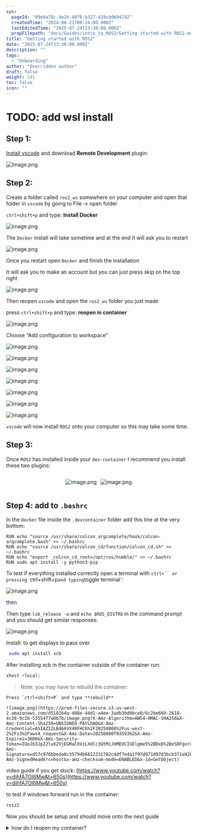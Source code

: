 ```yaml
---
sys:
  pageId: "89e0a78c-4e2b-4070-b327-d28cb0694742"
  createdTime: "2024-08-21T00:24:00.000Z"
  lastEditedTime: "2025-07-24T23:30:00.000Z"
  propFilepath: "docs/Guides/intro_to_ROS2/Getting started with ROS2.md"
title: "Getting started with ROS2"
date: "2025-07-24T23:30:00.000Z"
description: ""
tags:
  - "Onboarding"
author: "Overridden author"
draft: false
weight: 141
toc: false
icon: ""
---
```


# TODO: add wsl install

## Step 1:

[Install vscode](https://code.visualstudio.com/download) and download **Remote Development** plugin:

![image.png](https://prod-files-secure.s3.us-west-2.amazonaws.com/d518164a-d88e-44d1-a4ee-3adb3bd8bce0/efb52993-1881-4a40-b95e-6f020334f022/image.png?X-Amz-Algorithm=AWS4-HMAC-SHA256&X-Amz-Content-Sha256=UNSIGNED-PAYLOAD&X-Amz-Credential=ASIAZI2LB466SHUKXIA3%2F20250808%2Fus-west-2%2Fs3%2Faws4_request&X-Amz-Date=20250808T035929Z&X-Amz-Expires=3600&X-Amz-Security-Token=IQoJb3JpZ2luX2VjEGMaCXVzLXdlc3QtMiJHMEUCIQD8i5BO11%2BoWj8oCKe8RLb7hK8EwHuEO4mAvQshKasoTQIgQcB9S3czURLTiVXBlCt%2Be0FVhIJTvkfi%2FJlNgNa%2BT5AqiAQInP%2F%2F%2F%2F%2F%2F%2F%2F%2F%2FARAAGgw2Mzc0MjMxODM4MDUiDBzCBFFG351V2CmVzSrcAytTCJBL0A2rTWJZ1gMIfzkl5x8L3pBfa9RzUYGpgpHBUtUL4oMN7fH6sYr6sYAi9hhJ2aBpecizzeIsfmdhrGawDFEX%2BiCC6nxbnUfgNjAcF7MG%2BAHprQUAqxPRZeD0roIvvB7vtSyCDTG7wUIztGZPAJNtnn9hPYg13Kpd9PRVPViIUWHTeyp6YOCuDCcP2cppK6VU15DWmysspd75zy7sQXKyp8LU3NmYfS8GmNfcVdsIMypHpAYXcgNOeo0pw6Piw192mzr9GbVwVxY9lwrFzR8P0UQPEkRi9QUhcLwJ5wO3Fc3yVY3EgXoUVJswKhW%2FRUt6CShmW8xmwdGkyazpjeeH8%2BB3CZB0j1tHF8Y4gdNkAIqyf%2F2WYKb4sUzik7NMD75%2FxjYf6yze5oCNbieE%2B1hDIb9apjZG3JyZR%2BFqZNYqjPQS077%2FhgPB7Y5qPrhEEydQ%2BH3cwjH29VNYSX%2FJ8eC%2BdGGuI%2BVILCS4NO6MiEmOU7HK3uBJK%2BxiXhgu%2BtBU1WnlXl7zWvn3%2FjTVOLl9VUWBlR8I6Hho%2FZMtfTeBq3ygFbdCo7mz0%2BkJVy6oOS%2FN3EH3XwwDv76GuqumI7SMWt%2BCygXGrx8oRUySntzRXPwnXtnu9m8z9he0MPXS1cQGOqUBoqjprepmxFeqnkEBNAlvVpWSwJdcd73rMGdBziGBgyP%2FYnAEb3BUG%2BSSMW9KpVxdaek%2FJ9LaNffBiUazAa%2BtxwwiQ98GmGI6o6djhBm4Yb7Q7u0sYwS%2B1wIOlukpKdRUNdTNoqq%2BtBuKKclbj3T2DM3PYOtwQi4bVMc%2BwRdoqEZtQI9RxRFcb6%2F3%2BJlS9iU6JOpG6V7djxC8G%2FhPdb4YkN%2Bnr2vI&X-Amz-Signature=55f00d1bc03963d7cd68364c46578a430e68d0bf8c9922c8c82a40b960080ad2&X-Amz-SignedHeaders=host&x-amz-checksum-mode=ENABLED&x-id=GetObject)

## Step 2:

Create a folder called `ros2_ws` somewhere on your computer and open that folder in `vscode` by going to File → open folder 

`ctrl+shift+p` and type: **Install Docker**

![image.png](https://prod-files-secure.s3.us-west-2.amazonaws.com/d518164a-d88e-44d1-a4ee-3adb3bd8bce0/2269dc0e-1cd5-47ff-bceb-c04ad9b2eab0/image.png?X-Amz-Algorithm=AWS4-HMAC-SHA256&X-Amz-Content-Sha256=UNSIGNED-PAYLOAD&X-Amz-Credential=ASIAZI2LB466SHUKXIA3%2F20250808%2Fus-west-2%2Fs3%2Faws4_request&X-Amz-Date=20250808T035929Z&X-Amz-Expires=3600&X-Amz-Security-Token=IQoJb3JpZ2luX2VjEGMaCXVzLXdlc3QtMiJHMEUCIQD8i5BO11%2BoWj8oCKe8RLb7hK8EwHuEO4mAvQshKasoTQIgQcB9S3czURLTiVXBlCt%2Be0FVhIJTvkfi%2FJlNgNa%2BT5AqiAQInP%2F%2F%2F%2F%2F%2F%2F%2F%2F%2FARAAGgw2Mzc0MjMxODM4MDUiDBzCBFFG351V2CmVzSrcAytTCJBL0A2rTWJZ1gMIfzkl5x8L3pBfa9RzUYGpgpHBUtUL4oMN7fH6sYr6sYAi9hhJ2aBpecizzeIsfmdhrGawDFEX%2BiCC6nxbnUfgNjAcF7MG%2BAHprQUAqxPRZeD0roIvvB7vtSyCDTG7wUIztGZPAJNtnn9hPYg13Kpd9PRVPViIUWHTeyp6YOCuDCcP2cppK6VU15DWmysspd75zy7sQXKyp8LU3NmYfS8GmNfcVdsIMypHpAYXcgNOeo0pw6Piw192mzr9GbVwVxY9lwrFzR8P0UQPEkRi9QUhcLwJ5wO3Fc3yVY3EgXoUVJswKhW%2FRUt6CShmW8xmwdGkyazpjeeH8%2BB3CZB0j1tHF8Y4gdNkAIqyf%2F2WYKb4sUzik7NMD75%2FxjYf6yze5oCNbieE%2B1hDIb9apjZG3JyZR%2BFqZNYqjPQS077%2FhgPB7Y5qPrhEEydQ%2BH3cwjH29VNYSX%2FJ8eC%2BdGGuI%2BVILCS4NO6MiEmOU7HK3uBJK%2BxiXhgu%2BtBU1WnlXl7zWvn3%2FjTVOLl9VUWBlR8I6Hho%2FZMtfTeBq3ygFbdCo7mz0%2BkJVy6oOS%2FN3EH3XwwDv76GuqumI7SMWt%2BCygXGrx8oRUySntzRXPwnXtnu9m8z9he0MPXS1cQGOqUBoqjprepmxFeqnkEBNAlvVpWSwJdcd73rMGdBziGBgyP%2FYnAEb3BUG%2BSSMW9KpVxdaek%2FJ9LaNffBiUazAa%2BtxwwiQ98GmGI6o6djhBm4Yb7Q7u0sYwS%2B1wIOlukpKdRUNdTNoqq%2BtBuKKclbj3T2DM3PYOtwQi4bVMc%2BwRdoqEZtQI9RxRFcb6%2F3%2BJlS9iU6JOpG6V7djxC8G%2FhPdb4YkN%2Bnr2vI&X-Amz-Signature=b7aebf2db978b1492c4175b5f1f2be65e788c130310f6cc18a11c5fd0144b09d&X-Amz-SignedHeaders=host&x-amz-checksum-mode=ENABLED&x-id=GetObject)

The `Docker` install will take sometime and at the end it will ask you to restart

![image.png](https://prod-files-secure.s3.us-west-2.amazonaws.com/d518164a-d88e-44d1-a4ee-3adb3bd8bce0/ed233f78-be33-4b1f-b89c-9c346c0e961e/image.png?X-Amz-Algorithm=AWS4-HMAC-SHA256&X-Amz-Content-Sha256=UNSIGNED-PAYLOAD&X-Amz-Credential=ASIAZI2LB466SHUKXIA3%2F20250808%2Fus-west-2%2Fs3%2Faws4_request&X-Amz-Date=20250808T035929Z&X-Amz-Expires=3600&X-Amz-Security-Token=IQoJb3JpZ2luX2VjEGMaCXVzLXdlc3QtMiJHMEUCIQD8i5BO11%2BoWj8oCKe8RLb7hK8EwHuEO4mAvQshKasoTQIgQcB9S3czURLTiVXBlCt%2Be0FVhIJTvkfi%2FJlNgNa%2BT5AqiAQInP%2F%2F%2F%2F%2F%2F%2F%2F%2F%2FARAAGgw2Mzc0MjMxODM4MDUiDBzCBFFG351V2CmVzSrcAytTCJBL0A2rTWJZ1gMIfzkl5x8L3pBfa9RzUYGpgpHBUtUL4oMN7fH6sYr6sYAi9hhJ2aBpecizzeIsfmdhrGawDFEX%2BiCC6nxbnUfgNjAcF7MG%2BAHprQUAqxPRZeD0roIvvB7vtSyCDTG7wUIztGZPAJNtnn9hPYg13Kpd9PRVPViIUWHTeyp6YOCuDCcP2cppK6VU15DWmysspd75zy7sQXKyp8LU3NmYfS8GmNfcVdsIMypHpAYXcgNOeo0pw6Piw192mzr9GbVwVxY9lwrFzR8P0UQPEkRi9QUhcLwJ5wO3Fc3yVY3EgXoUVJswKhW%2FRUt6CShmW8xmwdGkyazpjeeH8%2BB3CZB0j1tHF8Y4gdNkAIqyf%2F2WYKb4sUzik7NMD75%2FxjYf6yze5oCNbieE%2B1hDIb9apjZG3JyZR%2BFqZNYqjPQS077%2FhgPB7Y5qPrhEEydQ%2BH3cwjH29VNYSX%2FJ8eC%2BdGGuI%2BVILCS4NO6MiEmOU7HK3uBJK%2BxiXhgu%2BtBU1WnlXl7zWvn3%2FjTVOLl9VUWBlR8I6Hho%2FZMtfTeBq3ygFbdCo7mz0%2BkJVy6oOS%2FN3EH3XwwDv76GuqumI7SMWt%2BCygXGrx8oRUySntzRXPwnXtnu9m8z9he0MPXS1cQGOqUBoqjprepmxFeqnkEBNAlvVpWSwJdcd73rMGdBziGBgyP%2FYnAEb3BUG%2BSSMW9KpVxdaek%2FJ9LaNffBiUazAa%2BtxwwiQ98GmGI6o6djhBm4Yb7Q7u0sYwS%2B1wIOlukpKdRUNdTNoqq%2BtBuKKclbj3T2DM3PYOtwQi4bVMc%2BwRdoqEZtQI9RxRFcb6%2F3%2BJlS9iU6JOpG6V7djxC8G%2FhPdb4YkN%2Bnr2vI&X-Amz-Signature=16869ef2844e092156d7aae13bd3104d32f13c6fd47baf4d3efe945872158d42&X-Amz-SignedHeaders=host&x-amz-checksum-mode=ENABLED&x-id=GetObject)

Once you restart open `Docker` and finish the installation

It will ask you to make an account but you can just press skip on the top right

![image.png](https://prod-files-secure.s3.us-west-2.amazonaws.com/d518164a-d88e-44d1-a4ee-3adb3bd8bce0/21010ad9-1659-4fd9-9f59-9932a09b2a3d/image.png?X-Amz-Algorithm=AWS4-HMAC-SHA256&X-Amz-Content-Sha256=UNSIGNED-PAYLOAD&X-Amz-Credential=ASIAZI2LB466SHUKXIA3%2F20250808%2Fus-west-2%2Fs3%2Faws4_request&X-Amz-Date=20250808T035929Z&X-Amz-Expires=3600&X-Amz-Security-Token=IQoJb3JpZ2luX2VjEGMaCXVzLXdlc3QtMiJHMEUCIQD8i5BO11%2BoWj8oCKe8RLb7hK8EwHuEO4mAvQshKasoTQIgQcB9S3czURLTiVXBlCt%2Be0FVhIJTvkfi%2FJlNgNa%2BT5AqiAQInP%2F%2F%2F%2F%2F%2F%2F%2F%2F%2FARAAGgw2Mzc0MjMxODM4MDUiDBzCBFFG351V2CmVzSrcAytTCJBL0A2rTWJZ1gMIfzkl5x8L3pBfa9RzUYGpgpHBUtUL4oMN7fH6sYr6sYAi9hhJ2aBpecizzeIsfmdhrGawDFEX%2BiCC6nxbnUfgNjAcF7MG%2BAHprQUAqxPRZeD0roIvvB7vtSyCDTG7wUIztGZPAJNtnn9hPYg13Kpd9PRVPViIUWHTeyp6YOCuDCcP2cppK6VU15DWmysspd75zy7sQXKyp8LU3NmYfS8GmNfcVdsIMypHpAYXcgNOeo0pw6Piw192mzr9GbVwVxY9lwrFzR8P0UQPEkRi9QUhcLwJ5wO3Fc3yVY3EgXoUVJswKhW%2FRUt6CShmW8xmwdGkyazpjeeH8%2BB3CZB0j1tHF8Y4gdNkAIqyf%2F2WYKb4sUzik7NMD75%2FxjYf6yze5oCNbieE%2B1hDIb9apjZG3JyZR%2BFqZNYqjPQS077%2FhgPB7Y5qPrhEEydQ%2BH3cwjH29VNYSX%2FJ8eC%2BdGGuI%2BVILCS4NO6MiEmOU7HK3uBJK%2BxiXhgu%2BtBU1WnlXl7zWvn3%2FjTVOLl9VUWBlR8I6Hho%2FZMtfTeBq3ygFbdCo7mz0%2BkJVy6oOS%2FN3EH3XwwDv76GuqumI7SMWt%2BCygXGrx8oRUySntzRXPwnXtnu9m8z9he0MPXS1cQGOqUBoqjprepmxFeqnkEBNAlvVpWSwJdcd73rMGdBziGBgyP%2FYnAEb3BUG%2BSSMW9KpVxdaek%2FJ9LaNffBiUazAa%2BtxwwiQ98GmGI6o6djhBm4Yb7Q7u0sYwS%2B1wIOlukpKdRUNdTNoqq%2BtBuKKclbj3T2DM3PYOtwQi4bVMc%2BwRdoqEZtQI9RxRFcb6%2F3%2BJlS9iU6JOpG6V7djxC8G%2FhPdb4YkN%2Bnr2vI&X-Amz-Signature=4ae01d11d5d6006975ffa879e68cc99e29ab045e0b86562c2ca6ebdbf7e6fba4&X-Amz-SignedHeaders=host&x-amz-checksum-mode=ENABLED&x-id=GetObject)

Then reopen `vscode` and open the `ros2_ws` folder you just made

press `ctrl+shift+p` and type: **reopen in container**

![image.png](https://prod-files-secure.s3.us-west-2.amazonaws.com/d518164a-d88e-44d1-a4ee-3adb3bd8bce0/4e93b8c2-41ad-488c-8095-c74205196118/image.png?X-Amz-Algorithm=AWS4-HMAC-SHA256&X-Amz-Content-Sha256=UNSIGNED-PAYLOAD&X-Amz-Credential=ASIAZI2LB466SHUKXIA3%2F20250808%2Fus-west-2%2Fs3%2Faws4_request&X-Amz-Date=20250808T035929Z&X-Amz-Expires=3600&X-Amz-Security-Token=IQoJb3JpZ2luX2VjEGMaCXVzLXdlc3QtMiJHMEUCIQD8i5BO11%2BoWj8oCKe8RLb7hK8EwHuEO4mAvQshKasoTQIgQcB9S3czURLTiVXBlCt%2Be0FVhIJTvkfi%2FJlNgNa%2BT5AqiAQInP%2F%2F%2F%2F%2F%2F%2F%2F%2F%2FARAAGgw2Mzc0MjMxODM4MDUiDBzCBFFG351V2CmVzSrcAytTCJBL0A2rTWJZ1gMIfzkl5x8L3pBfa9RzUYGpgpHBUtUL4oMN7fH6sYr6sYAi9hhJ2aBpecizzeIsfmdhrGawDFEX%2BiCC6nxbnUfgNjAcF7MG%2BAHprQUAqxPRZeD0roIvvB7vtSyCDTG7wUIztGZPAJNtnn9hPYg13Kpd9PRVPViIUWHTeyp6YOCuDCcP2cppK6VU15DWmysspd75zy7sQXKyp8LU3NmYfS8GmNfcVdsIMypHpAYXcgNOeo0pw6Piw192mzr9GbVwVxY9lwrFzR8P0UQPEkRi9QUhcLwJ5wO3Fc3yVY3EgXoUVJswKhW%2FRUt6CShmW8xmwdGkyazpjeeH8%2BB3CZB0j1tHF8Y4gdNkAIqyf%2F2WYKb4sUzik7NMD75%2FxjYf6yze5oCNbieE%2B1hDIb9apjZG3JyZR%2BFqZNYqjPQS077%2FhgPB7Y5qPrhEEydQ%2BH3cwjH29VNYSX%2FJ8eC%2BdGGuI%2BVILCS4NO6MiEmOU7HK3uBJK%2BxiXhgu%2BtBU1WnlXl7zWvn3%2FjTVOLl9VUWBlR8I6Hho%2FZMtfTeBq3ygFbdCo7mz0%2BkJVy6oOS%2FN3EH3XwwDv76GuqumI7SMWt%2BCygXGrx8oRUySntzRXPwnXtnu9m8z9he0MPXS1cQGOqUBoqjprepmxFeqnkEBNAlvVpWSwJdcd73rMGdBziGBgyP%2FYnAEb3BUG%2BSSMW9KpVxdaek%2FJ9LaNffBiUazAa%2BtxwwiQ98GmGI6o6djhBm4Yb7Q7u0sYwS%2B1wIOlukpKdRUNdTNoqq%2BtBuKKclbj3T2DM3PYOtwQi4bVMc%2BwRdoqEZtQI9RxRFcb6%2F3%2BJlS9iU6JOpG6V7djxC8G%2FhPdb4YkN%2Bnr2vI&X-Amz-Signature=f148d705566a4221855556245e4c603b4691509fa4f112d3ad802f757f168cda&X-Amz-SignedHeaders=host&x-amz-checksum-mode=ENABLED&x-id=GetObject)

Choose “Add configuration to workspace”

![image.png](https://prod-files-secure.s3.us-west-2.amazonaws.com/d518164a-d88e-44d1-a4ee-3adb3bd8bce0/9560b282-5060-4989-ba37-97e7b2c22476/image.png?X-Amz-Algorithm=AWS4-HMAC-SHA256&X-Amz-Content-Sha256=UNSIGNED-PAYLOAD&X-Amz-Credential=ASIAZI2LB466SHUKXIA3%2F20250808%2Fus-west-2%2Fs3%2Faws4_request&X-Amz-Date=20250808T035929Z&X-Amz-Expires=3600&X-Amz-Security-Token=IQoJb3JpZ2luX2VjEGMaCXVzLXdlc3QtMiJHMEUCIQD8i5BO11%2BoWj8oCKe8RLb7hK8EwHuEO4mAvQshKasoTQIgQcB9S3czURLTiVXBlCt%2Be0FVhIJTvkfi%2FJlNgNa%2BT5AqiAQInP%2F%2F%2F%2F%2F%2F%2F%2F%2F%2FARAAGgw2Mzc0MjMxODM4MDUiDBzCBFFG351V2CmVzSrcAytTCJBL0A2rTWJZ1gMIfzkl5x8L3pBfa9RzUYGpgpHBUtUL4oMN7fH6sYr6sYAi9hhJ2aBpecizzeIsfmdhrGawDFEX%2BiCC6nxbnUfgNjAcF7MG%2BAHprQUAqxPRZeD0roIvvB7vtSyCDTG7wUIztGZPAJNtnn9hPYg13Kpd9PRVPViIUWHTeyp6YOCuDCcP2cppK6VU15DWmysspd75zy7sQXKyp8LU3NmYfS8GmNfcVdsIMypHpAYXcgNOeo0pw6Piw192mzr9GbVwVxY9lwrFzR8P0UQPEkRi9QUhcLwJ5wO3Fc3yVY3EgXoUVJswKhW%2FRUt6CShmW8xmwdGkyazpjeeH8%2BB3CZB0j1tHF8Y4gdNkAIqyf%2F2WYKb4sUzik7NMD75%2FxjYf6yze5oCNbieE%2B1hDIb9apjZG3JyZR%2BFqZNYqjPQS077%2FhgPB7Y5qPrhEEydQ%2BH3cwjH29VNYSX%2FJ8eC%2BdGGuI%2BVILCS4NO6MiEmOU7HK3uBJK%2BxiXhgu%2BtBU1WnlXl7zWvn3%2FjTVOLl9VUWBlR8I6Hho%2FZMtfTeBq3ygFbdCo7mz0%2BkJVy6oOS%2FN3EH3XwwDv76GuqumI7SMWt%2BCygXGrx8oRUySntzRXPwnXtnu9m8z9he0MPXS1cQGOqUBoqjprepmxFeqnkEBNAlvVpWSwJdcd73rMGdBziGBgyP%2FYnAEb3BUG%2BSSMW9KpVxdaek%2FJ9LaNffBiUazAa%2BtxwwiQ98GmGI6o6djhBm4Yb7Q7u0sYwS%2B1wIOlukpKdRUNdTNoqq%2BtBuKKclbj3T2DM3PYOtwQi4bVMc%2BwRdoqEZtQI9RxRFcb6%2F3%2BJlS9iU6JOpG6V7djxC8G%2FhPdb4YkN%2Bnr2vI&X-Amz-Signature=ce075299337aeda9589e9b408cfba8b42a22d9295bf9fed3a287cb9867f37d90&X-Amz-SignedHeaders=host&x-amz-checksum-mode=ENABLED&x-id=GetObject)

![image.png](https://prod-files-secure.s3.us-west-2.amazonaws.com/d518164a-d88e-44d1-a4ee-3adb3bd8bce0/2ee63f81-886b-48e8-a553-dc6e5eac99e4/image.png?X-Amz-Algorithm=AWS4-HMAC-SHA256&X-Amz-Content-Sha256=UNSIGNED-PAYLOAD&X-Amz-Credential=ASIAZI2LB466SHUKXIA3%2F20250808%2Fus-west-2%2Fs3%2Faws4_request&X-Amz-Date=20250808T035929Z&X-Amz-Expires=3600&X-Amz-Security-Token=IQoJb3JpZ2luX2VjEGMaCXVzLXdlc3QtMiJHMEUCIQD8i5BO11%2BoWj8oCKe8RLb7hK8EwHuEO4mAvQshKasoTQIgQcB9S3czURLTiVXBlCt%2Be0FVhIJTvkfi%2FJlNgNa%2BT5AqiAQInP%2F%2F%2F%2F%2F%2F%2F%2F%2F%2FARAAGgw2Mzc0MjMxODM4MDUiDBzCBFFG351V2CmVzSrcAytTCJBL0A2rTWJZ1gMIfzkl5x8L3pBfa9RzUYGpgpHBUtUL4oMN7fH6sYr6sYAi9hhJ2aBpecizzeIsfmdhrGawDFEX%2BiCC6nxbnUfgNjAcF7MG%2BAHprQUAqxPRZeD0roIvvB7vtSyCDTG7wUIztGZPAJNtnn9hPYg13Kpd9PRVPViIUWHTeyp6YOCuDCcP2cppK6VU15DWmysspd75zy7sQXKyp8LU3NmYfS8GmNfcVdsIMypHpAYXcgNOeo0pw6Piw192mzr9GbVwVxY9lwrFzR8P0UQPEkRi9QUhcLwJ5wO3Fc3yVY3EgXoUVJswKhW%2FRUt6CShmW8xmwdGkyazpjeeH8%2BB3CZB0j1tHF8Y4gdNkAIqyf%2F2WYKb4sUzik7NMD75%2FxjYf6yze5oCNbieE%2B1hDIb9apjZG3JyZR%2BFqZNYqjPQS077%2FhgPB7Y5qPrhEEydQ%2BH3cwjH29VNYSX%2FJ8eC%2BdGGuI%2BVILCS4NO6MiEmOU7HK3uBJK%2BxiXhgu%2BtBU1WnlXl7zWvn3%2FjTVOLl9VUWBlR8I6Hho%2FZMtfTeBq3ygFbdCo7mz0%2BkJVy6oOS%2FN3EH3XwwDv76GuqumI7SMWt%2BCygXGrx8oRUySntzRXPwnXtnu9m8z9he0MPXS1cQGOqUBoqjprepmxFeqnkEBNAlvVpWSwJdcd73rMGdBziGBgyP%2FYnAEb3BUG%2BSSMW9KpVxdaek%2FJ9LaNffBiUazAa%2BtxwwiQ98GmGI6o6djhBm4Yb7Q7u0sYwS%2B1wIOlukpKdRUNdTNoqq%2BtBuKKclbj3T2DM3PYOtwQi4bVMc%2BwRdoqEZtQI9RxRFcb6%2F3%2BJlS9iU6JOpG6V7djxC8G%2FhPdb4YkN%2Bnr2vI&X-Amz-Signature=08e9f542a66cfc464fa4a0757a86e72cf1cf074369c0f156a878b02610cacd82&X-Amz-SignedHeaders=host&x-amz-checksum-mode=ENABLED&x-id=GetObject)

![image.png](https://prod-files-secure.s3.us-west-2.amazonaws.com/d518164a-d88e-44d1-a4ee-3adb3bd8bce0/e0fd626c-c8b6-4b2c-95d1-fa4c26514504/image.png?X-Amz-Algorithm=AWS4-HMAC-SHA256&X-Amz-Content-Sha256=UNSIGNED-PAYLOAD&X-Amz-Credential=ASIAZI2LB466SHUKXIA3%2F20250808%2Fus-west-2%2Fs3%2Faws4_request&X-Amz-Date=20250808T035929Z&X-Amz-Expires=3600&X-Amz-Security-Token=IQoJb3JpZ2luX2VjEGMaCXVzLXdlc3QtMiJHMEUCIQD8i5BO11%2BoWj8oCKe8RLb7hK8EwHuEO4mAvQshKasoTQIgQcB9S3czURLTiVXBlCt%2Be0FVhIJTvkfi%2FJlNgNa%2BT5AqiAQInP%2F%2F%2F%2F%2F%2F%2F%2F%2F%2FARAAGgw2Mzc0MjMxODM4MDUiDBzCBFFG351V2CmVzSrcAytTCJBL0A2rTWJZ1gMIfzkl5x8L3pBfa9RzUYGpgpHBUtUL4oMN7fH6sYr6sYAi9hhJ2aBpecizzeIsfmdhrGawDFEX%2BiCC6nxbnUfgNjAcF7MG%2BAHprQUAqxPRZeD0roIvvB7vtSyCDTG7wUIztGZPAJNtnn9hPYg13Kpd9PRVPViIUWHTeyp6YOCuDCcP2cppK6VU15DWmysspd75zy7sQXKyp8LU3NmYfS8GmNfcVdsIMypHpAYXcgNOeo0pw6Piw192mzr9GbVwVxY9lwrFzR8P0UQPEkRi9QUhcLwJ5wO3Fc3yVY3EgXoUVJswKhW%2FRUt6CShmW8xmwdGkyazpjeeH8%2BB3CZB0j1tHF8Y4gdNkAIqyf%2F2WYKb4sUzik7NMD75%2FxjYf6yze5oCNbieE%2B1hDIb9apjZG3JyZR%2BFqZNYqjPQS077%2FhgPB7Y5qPrhEEydQ%2BH3cwjH29VNYSX%2FJ8eC%2BdGGuI%2BVILCS4NO6MiEmOU7HK3uBJK%2BxiXhgu%2BtBU1WnlXl7zWvn3%2FjTVOLl9VUWBlR8I6Hho%2FZMtfTeBq3ygFbdCo7mz0%2BkJVy6oOS%2FN3EH3XwwDv76GuqumI7SMWt%2BCygXGrx8oRUySntzRXPwnXtnu9m8z9he0MPXS1cQGOqUBoqjprepmxFeqnkEBNAlvVpWSwJdcd73rMGdBziGBgyP%2FYnAEb3BUG%2BSSMW9KpVxdaek%2FJ9LaNffBiUazAa%2BtxwwiQ98GmGI6o6djhBm4Yb7Q7u0sYwS%2B1wIOlukpKdRUNdTNoqq%2BtBuKKclbj3T2DM3PYOtwQi4bVMc%2BwRdoqEZtQI9RxRFcb6%2F3%2BJlS9iU6JOpG6V7djxC8G%2FhPdb4YkN%2Bnr2vI&X-Amz-Signature=0623beac661375f3cf41a2d81d234d80a5bc5a4b3eea9751c0cc6449597f7695&X-Amz-SignedHeaders=host&x-amz-checksum-mode=ENABLED&x-id=GetObject)

![image.png](https://prod-files-secure.s3.us-west-2.amazonaws.com/d518164a-d88e-44d1-a4ee-3adb3bd8bce0/a2e13f50-d2ab-4719-a4c2-7ced634bfc9d/image.png?X-Amz-Algorithm=AWS4-HMAC-SHA256&X-Amz-Content-Sha256=UNSIGNED-PAYLOAD&X-Amz-Credential=ASIAZI2LB466SHUKXIA3%2F20250808%2Fus-west-2%2Fs3%2Faws4_request&X-Amz-Date=20250808T035929Z&X-Amz-Expires=3600&X-Amz-Security-Token=IQoJb3JpZ2luX2VjEGMaCXVzLXdlc3QtMiJHMEUCIQD8i5BO11%2BoWj8oCKe8RLb7hK8EwHuEO4mAvQshKasoTQIgQcB9S3czURLTiVXBlCt%2Be0FVhIJTvkfi%2FJlNgNa%2BT5AqiAQInP%2F%2F%2F%2F%2F%2F%2F%2F%2F%2FARAAGgw2Mzc0MjMxODM4MDUiDBzCBFFG351V2CmVzSrcAytTCJBL0A2rTWJZ1gMIfzkl5x8L3pBfa9RzUYGpgpHBUtUL4oMN7fH6sYr6sYAi9hhJ2aBpecizzeIsfmdhrGawDFEX%2BiCC6nxbnUfgNjAcF7MG%2BAHprQUAqxPRZeD0roIvvB7vtSyCDTG7wUIztGZPAJNtnn9hPYg13Kpd9PRVPViIUWHTeyp6YOCuDCcP2cppK6VU15DWmysspd75zy7sQXKyp8LU3NmYfS8GmNfcVdsIMypHpAYXcgNOeo0pw6Piw192mzr9GbVwVxY9lwrFzR8P0UQPEkRi9QUhcLwJ5wO3Fc3yVY3EgXoUVJswKhW%2FRUt6CShmW8xmwdGkyazpjeeH8%2BB3CZB0j1tHF8Y4gdNkAIqyf%2F2WYKb4sUzik7NMD75%2FxjYf6yze5oCNbieE%2B1hDIb9apjZG3JyZR%2BFqZNYqjPQS077%2FhgPB7Y5qPrhEEydQ%2BH3cwjH29VNYSX%2FJ8eC%2BdGGuI%2BVILCS4NO6MiEmOU7HK3uBJK%2BxiXhgu%2BtBU1WnlXl7zWvn3%2FjTVOLl9VUWBlR8I6Hho%2FZMtfTeBq3ygFbdCo7mz0%2BkJVy6oOS%2FN3EH3XwwDv76GuqumI7SMWt%2BCygXGrx8oRUySntzRXPwnXtnu9m8z9he0MPXS1cQGOqUBoqjprepmxFeqnkEBNAlvVpWSwJdcd73rMGdBziGBgyP%2FYnAEb3BUG%2BSSMW9KpVxdaek%2FJ9LaNffBiUazAa%2BtxwwiQ98GmGI6o6djhBm4Yb7Q7u0sYwS%2B1wIOlukpKdRUNdTNoqq%2BtBuKKclbj3T2DM3PYOtwQi4bVMc%2BwRdoqEZtQI9RxRFcb6%2F3%2BJlS9iU6JOpG6V7djxC8G%2FhPdb4YkN%2Bnr2vI&X-Amz-Signature=7daf78ab69c4fa849349c27b716cb58fa167971cb65d9d05c675d886e71b9a51&X-Amz-SignedHeaders=host&x-amz-checksum-mode=ENABLED&x-id=GetObject)

![image.png](https://prod-files-secure.s3.us-west-2.amazonaws.com/d518164a-d88e-44d1-a4ee-3adb3bd8bce0/6cc478ad-aaba-4bf7-9fcc-403277ab896c/image.png?X-Amz-Algorithm=AWS4-HMAC-SHA256&X-Amz-Content-Sha256=UNSIGNED-PAYLOAD&X-Amz-Credential=ASIAZI2LB466SHUKXIA3%2F20250808%2Fus-west-2%2Fs3%2Faws4_request&X-Amz-Date=20250808T035929Z&X-Amz-Expires=3600&X-Amz-Security-Token=IQoJb3JpZ2luX2VjEGMaCXVzLXdlc3QtMiJHMEUCIQD8i5BO11%2BoWj8oCKe8RLb7hK8EwHuEO4mAvQshKasoTQIgQcB9S3czURLTiVXBlCt%2Be0FVhIJTvkfi%2FJlNgNa%2BT5AqiAQInP%2F%2F%2F%2F%2F%2F%2F%2F%2F%2FARAAGgw2Mzc0MjMxODM4MDUiDBzCBFFG351V2CmVzSrcAytTCJBL0A2rTWJZ1gMIfzkl5x8L3pBfa9RzUYGpgpHBUtUL4oMN7fH6sYr6sYAi9hhJ2aBpecizzeIsfmdhrGawDFEX%2BiCC6nxbnUfgNjAcF7MG%2BAHprQUAqxPRZeD0roIvvB7vtSyCDTG7wUIztGZPAJNtnn9hPYg13Kpd9PRVPViIUWHTeyp6YOCuDCcP2cppK6VU15DWmysspd75zy7sQXKyp8LU3NmYfS8GmNfcVdsIMypHpAYXcgNOeo0pw6Piw192mzr9GbVwVxY9lwrFzR8P0UQPEkRi9QUhcLwJ5wO3Fc3yVY3EgXoUVJswKhW%2FRUt6CShmW8xmwdGkyazpjeeH8%2BB3CZB0j1tHF8Y4gdNkAIqyf%2F2WYKb4sUzik7NMD75%2FxjYf6yze5oCNbieE%2B1hDIb9apjZG3JyZR%2BFqZNYqjPQS077%2FhgPB7Y5qPrhEEydQ%2BH3cwjH29VNYSX%2FJ8eC%2BdGGuI%2BVILCS4NO6MiEmOU7HK3uBJK%2BxiXhgu%2BtBU1WnlXl7zWvn3%2FjTVOLl9VUWBlR8I6Hho%2FZMtfTeBq3ygFbdCo7mz0%2BkJVy6oOS%2FN3EH3XwwDv76GuqumI7SMWt%2BCygXGrx8oRUySntzRXPwnXtnu9m8z9he0MPXS1cQGOqUBoqjprepmxFeqnkEBNAlvVpWSwJdcd73rMGdBziGBgyP%2FYnAEb3BUG%2BSSMW9KpVxdaek%2FJ9LaNffBiUazAa%2BtxwwiQ98GmGI6o6djhBm4Yb7Q7u0sYwS%2B1wIOlukpKdRUNdTNoqq%2BtBuKKclbj3T2DM3PYOtwQi4bVMc%2BwRdoqEZtQI9RxRFcb6%2F3%2BJlS9iU6JOpG6V7djxC8G%2FhPdb4YkN%2Bnr2vI&X-Amz-Signature=7f6f6c1368f6bc2c310bc45ab3c661ab59b0492694b154d23f1e1d30c4a9dc5f&X-Amz-SignedHeaders=host&x-amz-checksum-mode=ENABLED&x-id=GetObject)

![image.png](https://prod-files-secure.s3.us-west-2.amazonaws.com/d518164a-d88e-44d1-a4ee-3adb3bd8bce0/53255b28-f75e-430f-b9e3-c0ac8577e42b/image.png?X-Amz-Algorithm=AWS4-HMAC-SHA256&X-Amz-Content-Sha256=UNSIGNED-PAYLOAD&X-Amz-Credential=ASIAZI2LB466SHUKXIA3%2F20250808%2Fus-west-2%2Fs3%2Faws4_request&X-Amz-Date=20250808T035929Z&X-Amz-Expires=3600&X-Amz-Security-Token=IQoJb3JpZ2luX2VjEGMaCXVzLXdlc3QtMiJHMEUCIQD8i5BO11%2BoWj8oCKe8RLb7hK8EwHuEO4mAvQshKasoTQIgQcB9S3czURLTiVXBlCt%2Be0FVhIJTvkfi%2FJlNgNa%2BT5AqiAQInP%2F%2F%2F%2F%2F%2F%2F%2F%2F%2FARAAGgw2Mzc0MjMxODM4MDUiDBzCBFFG351V2CmVzSrcAytTCJBL0A2rTWJZ1gMIfzkl5x8L3pBfa9RzUYGpgpHBUtUL4oMN7fH6sYr6sYAi9hhJ2aBpecizzeIsfmdhrGawDFEX%2BiCC6nxbnUfgNjAcF7MG%2BAHprQUAqxPRZeD0roIvvB7vtSyCDTG7wUIztGZPAJNtnn9hPYg13Kpd9PRVPViIUWHTeyp6YOCuDCcP2cppK6VU15DWmysspd75zy7sQXKyp8LU3NmYfS8GmNfcVdsIMypHpAYXcgNOeo0pw6Piw192mzr9GbVwVxY9lwrFzR8P0UQPEkRi9QUhcLwJ5wO3Fc3yVY3EgXoUVJswKhW%2FRUt6CShmW8xmwdGkyazpjeeH8%2BB3CZB0j1tHF8Y4gdNkAIqyf%2F2WYKb4sUzik7NMD75%2FxjYf6yze5oCNbieE%2B1hDIb9apjZG3JyZR%2BFqZNYqjPQS077%2FhgPB7Y5qPrhEEydQ%2BH3cwjH29VNYSX%2FJ8eC%2BdGGuI%2BVILCS4NO6MiEmOU7HK3uBJK%2BxiXhgu%2BtBU1WnlXl7zWvn3%2FjTVOLl9VUWBlR8I6Hho%2FZMtfTeBq3ygFbdCo7mz0%2BkJVy6oOS%2FN3EH3XwwDv76GuqumI7SMWt%2BCygXGrx8oRUySntzRXPwnXtnu9m8z9he0MPXS1cQGOqUBoqjprepmxFeqnkEBNAlvVpWSwJdcd73rMGdBziGBgyP%2FYnAEb3BUG%2BSSMW9KpVxdaek%2FJ9LaNffBiUazAa%2BtxwwiQ98GmGI6o6djhBm4Yb7Q7u0sYwS%2B1wIOlukpKdRUNdTNoqq%2BtBuKKclbj3T2DM3PYOtwQi4bVMc%2BwRdoqEZtQI9RxRFcb6%2F3%2BJlS9iU6JOpG6V7djxC8G%2FhPdb4YkN%2Bnr2vI&X-Amz-Signature=da761cf521214ffa1b4cff1c9a6396e6fc0ff9d6e67fab882d32594ee521b60d&X-Amz-SignedHeaders=host&x-amz-checksum-mode=ENABLED&x-id=GetObject)

![image.png](https://prod-files-secure.s3.us-west-2.amazonaws.com/d518164a-d88e-44d1-a4ee-3adb3bd8bce0/7c562767-5af9-4ffb-97d1-327bcdf4ee00/image.png?X-Amz-Algorithm=AWS4-HMAC-SHA256&X-Amz-Content-Sha256=UNSIGNED-PAYLOAD&X-Amz-Credential=ASIAZI2LB466SHUKXIA3%2F20250808%2Fus-west-2%2Fs3%2Faws4_request&X-Amz-Date=20250808T035929Z&X-Amz-Expires=3600&X-Amz-Security-Token=IQoJb3JpZ2luX2VjEGMaCXVzLXdlc3QtMiJHMEUCIQD8i5BO11%2BoWj8oCKe8RLb7hK8EwHuEO4mAvQshKasoTQIgQcB9S3czURLTiVXBlCt%2Be0FVhIJTvkfi%2FJlNgNa%2BT5AqiAQInP%2F%2F%2F%2F%2F%2F%2F%2F%2F%2FARAAGgw2Mzc0MjMxODM4MDUiDBzCBFFG351V2CmVzSrcAytTCJBL0A2rTWJZ1gMIfzkl5x8L3pBfa9RzUYGpgpHBUtUL4oMN7fH6sYr6sYAi9hhJ2aBpecizzeIsfmdhrGawDFEX%2BiCC6nxbnUfgNjAcF7MG%2BAHprQUAqxPRZeD0roIvvB7vtSyCDTG7wUIztGZPAJNtnn9hPYg13Kpd9PRVPViIUWHTeyp6YOCuDCcP2cppK6VU15DWmysspd75zy7sQXKyp8LU3NmYfS8GmNfcVdsIMypHpAYXcgNOeo0pw6Piw192mzr9GbVwVxY9lwrFzR8P0UQPEkRi9QUhcLwJ5wO3Fc3yVY3EgXoUVJswKhW%2FRUt6CShmW8xmwdGkyazpjeeH8%2BB3CZB0j1tHF8Y4gdNkAIqyf%2F2WYKb4sUzik7NMD75%2FxjYf6yze5oCNbieE%2B1hDIb9apjZG3JyZR%2BFqZNYqjPQS077%2FhgPB7Y5qPrhEEydQ%2BH3cwjH29VNYSX%2FJ8eC%2BdGGuI%2BVILCS4NO6MiEmOU7HK3uBJK%2BxiXhgu%2BtBU1WnlXl7zWvn3%2FjTVOLl9VUWBlR8I6Hho%2FZMtfTeBq3ygFbdCo7mz0%2BkJVy6oOS%2FN3EH3XwwDv76GuqumI7SMWt%2BCygXGrx8oRUySntzRXPwnXtnu9m8z9he0MPXS1cQGOqUBoqjprepmxFeqnkEBNAlvVpWSwJdcd73rMGdBziGBgyP%2FYnAEb3BUG%2BSSMW9KpVxdaek%2FJ9LaNffBiUazAa%2BtxwwiQ98GmGI6o6djhBm4Yb7Q7u0sYwS%2B1wIOlukpKdRUNdTNoqq%2BtBuKKclbj3T2DM3PYOtwQi4bVMc%2BwRdoqEZtQI9RxRFcb6%2F3%2BJlS9iU6JOpG6V7djxC8G%2FhPdb4YkN%2Bnr2vI&X-Amz-Signature=cc31170b1752823cf5f5e43c2f89ed876cb951d89b3da58552c0198bd1768c07&X-Amz-SignedHeaders=host&x-amz-checksum-mode=ENABLED&x-id=GetObject)

`vscode` will now install `ROS2` onto your computer so this may take some time.

## Step 3:

Once `ROS2` has installed inside your `dev-container` I recommend you install these two plugins:

<div style="display: flex;flex-direction: row; column-gap:10px; max-width: 630px;justify-content: center;">
<div>

![image.png](https://prod-files-secure.s3.us-west-2.amazonaws.com/d518164a-d88e-44d1-a4ee-3adb3bd8bce0/3fc3d550-5a54-4ba1-ba6b-faa01cdb7369/image.png?X-Amz-Algorithm=AWS4-HMAC-SHA256&X-Amz-Content-Sha256=UNSIGNED-PAYLOAD&X-Amz-Credential=ASIAZI2LB4663JGBRGDL%2F20250808%2Fus-west-2%2Fs3%2Faws4_request&X-Amz-Date=20250808T035935Z&X-Amz-Expires=3600&X-Amz-Security-Token=IQoJb3JpZ2luX2VjEGMaCXVzLXdlc3QtMiJHMEUCIQCWedkobt3KFxnJXxe%2Bl7h0XEdVJSG3IPUh5Oy5un%2BrAgIgdJkdNNCR0X%2B4Z7hwFfnTMOio5b93rtK%2FKYKFDK2X35IqiAQInP%2F%2F%2F%2F%2F%2F%2F%2F%2F%2FARAAGgw2Mzc0MjMxODM4MDUiDPaOt%2BVUHHKCwB4voyrcAwcOxgQSAfYv%2FSxeCh1Qwz1cHxVlvZTsYIqvO3%2BbkS3e3Pq%2B7KX%2FKu5RFWX1TgcAKAzoUfDy7n%2BYNPZQXP2JF%2FrPdB%2F9ek%2BGzC%2BH70urRgZ9VQxAFDsINzBBkvxxRPcXJrMwVEnUjfUuJsv2mAXQjJ4ldfG6IW5WdXFGKoogCoy5Q17aMB5Hb3%2FjrGG5augE6aohLNaZaIng%2FTgl0WaCvERJAI6wAyMYKgpLhQ0pmzGxS64ywbmBKHH9tAi%2FY0XnkFzjzN8EyK27lHoklAtea%2Fb13sN9XxKIo64doaHhofMDFMOR%2BbOpHfz4fheoWzleayVy4nbbo0VNg%2F1eJ6lMyx9RYBSjfPj8tFEI1bKwxHKFP9AxuoR%2BU7JW0BWJqj6a6tX2DTKmL8Tm%2FauGN58Ovv%2FnuzIhFbs1vCu1QUb8oRquEpuoXE7mh6q4rym3Po5mW3UU82TSD%2Fnng28zhcq4j5iQJeQ7p8Npftk384%2BluFNreDIk3JrllIn62fYAF0PC%2BEhIyez3%2BE32hBMbGDnaXy1URCdo6z%2BTkI1iOqs0F5u89yVvXaSXmb0mrIo5YtnWCwH5FyQr%2FmImG6INH2m73b4e3wGogpuWTh5PIaXWowhrxI1yNBRLD5JMqPYcMP7S1cQGOqUBOTmCPRKGNi1yVu345LPaOADvUSgOxzsDYiCw6YEPGMq0JvWx10WGCYnuzcVKmT3ZOxoIpfF1sn3sVxBgZIljZIdQgmuvkcHvk3ss1zxehPzuBwwEWHBY35oyVYAy7qv4NSPkHMCk8y8yDdgBF3kl2tnPgta8eE7HnlA7WYOv0uGHvXsvDgYf2ZLC8CWU474RO3g7lVRfOutE8zYZZPmlKKfv5oNP&X-Amz-Signature=3e89325a033f3ba04f862cf94fa35210fd1b3055405ff35e2758d11bd5d71c8b&X-Amz-SignedHeaders=host&x-amz-checksum-mode=ENABLED&x-id=GetObject)

</div>
<div>

![image.png](https://prod-files-secure.s3.us-west-2.amazonaws.com/d518164a-d88e-44d1-a4ee-3adb3bd8bce0/d994cc66-13c2-4093-a5a3-f84cf4601a82/image.png?X-Amz-Algorithm=AWS4-HMAC-SHA256&X-Amz-Content-Sha256=UNSIGNED-PAYLOAD&X-Amz-Credential=ASIAZI2LB466Y6DUTP5C%2F20250808%2Fus-west-2%2Fs3%2Faws4_request&X-Amz-Date=20250808T035936Z&X-Amz-Expires=3600&X-Amz-Security-Token=IQoJb3JpZ2luX2VjEGMaCXVzLXdlc3QtMiJHMEUCIQDNGQIdDWE4poPxZw95UOikc0%2Bhw7HyEzZ9H34x02VPqgIgVhw74vvn9IdnWIxU%2FXwU3j49Zlg2q5z2hhA2e6o%2FeCcqiAQInP%2F%2F%2F%2F%2F%2F%2F%2F%2F%2FARAAGgw2Mzc0MjMxODM4MDUiDHhpszZKtxd%2B7J0HFyrcA5LaY%2Ff7%2FwncgVPJF%2BSdSFjoprBPkz5DmVamAIZnu5FWE6oBryW6Yi4JgdjzM7b7PuNbMovfaHiP5IFautRuf2j7UmysQl86cBXG%2BCDTmrViM8mEDzhV23wUMza1SAsIIvWsLBpBWe6sPU8mO0wwPNE6h7cALxcHstDusHTqmAel4J5%2F79vqJ7nMGyL8yyNNOV%2FM1muQfU7DBe7OKu27pKfXtWNJe%2BnPmVIYpwKBXvNs6YBx7UuZoylYdTTIuWLeljX1jT0QyQ0FLOiJl5j66nxm6LW13w80Tcct6WgHRuyxCLMQSZAmL6Z1KNHAdqMlTLANm6mVdx8q5HlFpfCzJY10jajHasZbrkfSahK%2BinRmzQXJyxXMBXg1TxGCREwE313DyE3BRuOD8hbaN0%2FUoX2iXX54sS1VELoF2S%2B0JVabo%2FA3Y%2BSI6mQO3se8VDxGnxzE4sPTHiZYVqlTmyrDbmHC4EYSUKPO7IwL5VMMc9NWXnrCEHanbezr0du2kwn4HSdSpDDlMVTh%2FWqVmoylaDi3EVko5C7AoyFHTUjLxU161mSBV7casVbhdsbV6Yk%2FwcdXlAFgkssgzLTv0uNLV5kJY3bURc4UGeoQBBxcFL8yZmt2Wes2o7Gx6sFIMM3T1cQGOqUB%2FxrAcV1Pm%2Blv%2Bp4ANbYyq%2BgOfk3rbBdBb84DML1ve2MxxDzYSSF87xTtZo23BoQU9aZ9hmFrZ0BIBi3gnYRVjhCr1hw1izl%2Foj%2FCY%2FmX%2FlESNsYIv3NAG%2Bsu92ZY0BA4xVrxF5XK1N7GlobGTz%2F5IA8sOUrCHk5cXE0LcM9%2BnPOW11zJNqEUM%2B0Zq5A15TDZtZzaetT70zjddbN56gI0HYn2Uq6r&X-Amz-Signature=5e540b2fe704127fe1188a31ebdfdc8581003f53da8c5c6044e7c433e9206761&X-Amz-SignedHeaders=host&x-amz-checksum-mode=ENABLED&x-id=GetObject)

</div>
</div>

## Step 4: add to `.bashrc`

In the `Docker` file inside the `.devcontainer` folder add this line at the very bottom: 

```docker
RUN echo "source /usr/share/colcon_argcomplete/hook/colcon-argcomplete.bash" >> ~/.bashrc
RUN echo "source /usr/share/colcon_cd/function/colcon_cd.sh" >> ~/.bashrc
RUN echo "export _colcon_cd_root=/opt/ros/humble/" >> ~/.bashrc
RUN sudo apt install -y python3-pip 
```

To test if everything installed correctly open a terminal with `ctrl+`` or pressing `ctrl+shift+p` and typing `toggle terminal`:

![image.png](https://prod-files-secure.s3.us-west-2.amazonaws.com/d518164a-d88e-44d1-a4ee-3adb3bd8bce0/6a4943d8-b04e-4c02-9a58-775f3384d1a5/image.png?X-Amz-Algorithm=AWS4-HMAC-SHA256&X-Amz-Content-Sha256=UNSIGNED-PAYLOAD&X-Amz-Credential=ASIAZI2LB466SHUKXIA3%2F20250808%2Fus-west-2%2Fs3%2Faws4_request&X-Amz-Date=20250808T035929Z&X-Amz-Expires=3600&X-Amz-Security-Token=IQoJb3JpZ2luX2VjEGMaCXVzLXdlc3QtMiJHMEUCIQD8i5BO11%2BoWj8oCKe8RLb7hK8EwHuEO4mAvQshKasoTQIgQcB9S3czURLTiVXBlCt%2Be0FVhIJTvkfi%2FJlNgNa%2BT5AqiAQInP%2F%2F%2F%2F%2F%2F%2F%2F%2F%2FARAAGgw2Mzc0MjMxODM4MDUiDBzCBFFG351V2CmVzSrcAytTCJBL0A2rTWJZ1gMIfzkl5x8L3pBfa9RzUYGpgpHBUtUL4oMN7fH6sYr6sYAi9hhJ2aBpecizzeIsfmdhrGawDFEX%2BiCC6nxbnUfgNjAcF7MG%2BAHprQUAqxPRZeD0roIvvB7vtSyCDTG7wUIztGZPAJNtnn9hPYg13Kpd9PRVPViIUWHTeyp6YOCuDCcP2cppK6VU15DWmysspd75zy7sQXKyp8LU3NmYfS8GmNfcVdsIMypHpAYXcgNOeo0pw6Piw192mzr9GbVwVxY9lwrFzR8P0UQPEkRi9QUhcLwJ5wO3Fc3yVY3EgXoUVJswKhW%2FRUt6CShmW8xmwdGkyazpjeeH8%2BB3CZB0j1tHF8Y4gdNkAIqyf%2F2WYKb4sUzik7NMD75%2FxjYf6yze5oCNbieE%2B1hDIb9apjZG3JyZR%2BFqZNYqjPQS077%2FhgPB7Y5qPrhEEydQ%2BH3cwjH29VNYSX%2FJ8eC%2BdGGuI%2BVILCS4NO6MiEmOU7HK3uBJK%2BxiXhgu%2BtBU1WnlXl7zWvn3%2FjTVOLl9VUWBlR8I6Hho%2FZMtfTeBq3ygFbdCo7mz0%2BkJVy6oOS%2FN3EH3XwwDv76GuqumI7SMWt%2BCygXGrx8oRUySntzRXPwnXtnu9m8z9he0MPXS1cQGOqUBoqjprepmxFeqnkEBNAlvVpWSwJdcd73rMGdBziGBgyP%2FYnAEb3BUG%2BSSMW9KpVxdaek%2FJ9LaNffBiUazAa%2BtxwwiQ98GmGI6o6djhBm4Yb7Q7u0sYwS%2B1wIOlukpKdRUNdTNoqq%2BtBuKKclbj3T2DM3PYOtwQi4bVMc%2BwRdoqEZtQI9RxRFcb6%2F3%2BJlS9iU6JOpG6V7djxC8G%2FhPdb4YkN%2Bnr2vI&X-Amz-Signature=194453c88125da29d4d3c618105b1e238a1a08fb599a3147df21900282861d4c&X-Amz-SignedHeaders=host&x-amz-checksum-mode=ENABLED&x-id=GetObject)

then 

Then type `lsb_release -a` and `echo $ROS_DISTRO` in the command prompt and you should get similar responses:

![image.png](https://prod-files-secure.s3.us-west-2.amazonaws.com/d518164a-d88e-44d1-a4ee-3adb3bd8bce0/3e635dec-a805-4e85-8b9e-d000e5b71a4e/image.png?X-Amz-Algorithm=AWS4-HMAC-SHA256&X-Amz-Content-Sha256=UNSIGNED-PAYLOAD&X-Amz-Credential=ASIAZI2LB466SHUKXIA3%2F20250808%2Fus-west-2%2Fs3%2Faws4_request&X-Amz-Date=20250808T035929Z&X-Amz-Expires=3600&X-Amz-Security-Token=IQoJb3JpZ2luX2VjEGMaCXVzLXdlc3QtMiJHMEUCIQD8i5BO11%2BoWj8oCKe8RLb7hK8EwHuEO4mAvQshKasoTQIgQcB9S3czURLTiVXBlCt%2Be0FVhIJTvkfi%2FJlNgNa%2BT5AqiAQInP%2F%2F%2F%2F%2F%2F%2F%2F%2F%2FARAAGgw2Mzc0MjMxODM4MDUiDBzCBFFG351V2CmVzSrcAytTCJBL0A2rTWJZ1gMIfzkl5x8L3pBfa9RzUYGpgpHBUtUL4oMN7fH6sYr6sYAi9hhJ2aBpecizzeIsfmdhrGawDFEX%2BiCC6nxbnUfgNjAcF7MG%2BAHprQUAqxPRZeD0roIvvB7vtSyCDTG7wUIztGZPAJNtnn9hPYg13Kpd9PRVPViIUWHTeyp6YOCuDCcP2cppK6VU15DWmysspd75zy7sQXKyp8LU3NmYfS8GmNfcVdsIMypHpAYXcgNOeo0pw6Piw192mzr9GbVwVxY9lwrFzR8P0UQPEkRi9QUhcLwJ5wO3Fc3yVY3EgXoUVJswKhW%2FRUt6CShmW8xmwdGkyazpjeeH8%2BB3CZB0j1tHF8Y4gdNkAIqyf%2F2WYKb4sUzik7NMD75%2FxjYf6yze5oCNbieE%2B1hDIb9apjZG3JyZR%2BFqZNYqjPQS077%2FhgPB7Y5qPrhEEydQ%2BH3cwjH29VNYSX%2FJ8eC%2BdGGuI%2BVILCS4NO6MiEmOU7HK3uBJK%2BxiXhgu%2BtBU1WnlXl7zWvn3%2FjTVOLl9VUWBlR8I6Hho%2FZMtfTeBq3ygFbdCo7mz0%2BkJVy6oOS%2FN3EH3XwwDv76GuqumI7SMWt%2BCygXGrx8oRUySntzRXPwnXtnu9m8z9he0MPXS1cQGOqUBoqjprepmxFeqnkEBNAlvVpWSwJdcd73rMGdBziGBgyP%2FYnAEb3BUG%2BSSMW9KpVxdaek%2FJ9LaNffBiUazAa%2BtxwwiQ98GmGI6o6djhBm4Yb7Q7u0sYwS%2B1wIOlukpKdRUNdTNoqq%2BtBuKKclbj3T2DM3PYOtwQi4bVMc%2BwRdoqEZtQI9RxRFcb6%2F3%2BJlS9iU6JOpG6V7djxC8G%2FhPdb4YkN%2Bnr2vI&X-Amz-Signature=f24c3bf31c77dbf238eceafb5e3b51912ad2d16317ca6c3c886fd2158f93a4d9&X-Amz-SignedHeaders=host&x-amz-checksum-mode=ENABLED&x-id=GetObject)

Install:  to get displays to pass over

```bash
 sudo apt install xcb
```

After installing xcb in the container outside of the container run:

```python
xhost +local:
```

> Note: you may have to rebuild the container:

	Press `ctrl+shift+P` and type **rebuild**

	![image.png](https://prod-files-secure.s3.us-west-2.amazonaws.com/d518164a-d88e-44d1-a4ee-3adb3bd8bce0/6c2be660-2618-4c38-9c26-53554f7a0b7b/image.png?X-Amz-Algorithm=AWS4-HMAC-SHA256&X-Amz-Content-Sha256=UNSIGNED-PAYLOAD&X-Amz-Credential=ASIAZI2LB466VX4RFHC6%2F20250808%2Fus-west-2%2Fs3%2Faws4_request&X-Amz-Date=20250808T035936Z&X-Amz-Expires=3600&X-Amz-Security-Token=IQoJb3JpZ2luX2VjEGMaCXVzLXdlc3QtMiJHMEUCIGElgme5%2BDxD%2Be5DFgxrXDgswyGlxjYQOlWkQQMR7jHHAiEAn4zBFcqegZI5I0J6gdOFT22w35%2BeJ9U8BSGif%2FK6qa4qiAQInP%2F%2F%2F%2F%2F%2F%2F%2F%2F%2FARAAGgw2Mzc0MjMxODM4MDUiDE0rcJ4xVZpcTm%2FDFircA50cSx8HnyoYDUtRBxA8VskUMB%2F3tnLa7ws11ZRisWt0JA4fHoTRGTGL5iu4QqFe8hBA7%2BO2P9pSlhFrA3HmKe%2Fsd0LedRAU8D%2Fayah09IXiO%2FuAhUs%2BuDCXRWt3%2BqZTQ5F%2Bl4E4J35T%2FVLx3uE3Je5MaLIunM%2FzRR%2F3MZUn8TxUWKS78Th9CP%2BmUCF7J3%2BiT1ZsvbbaeXsZCwdV8d0W9a33u0uMYM0FpJSBobupnKhs6rRXr%2F3I8HCBMDRQ62rE0druyvf6VN3jGbxM9JYen2mzfw%2FgutjYBlwRgGfyPKapP9LjqsAUpzxvvkOpp3I6RpDXZwW8vNm%2F63GG8mA34zs%2BWpogYHqo%2BBGvLvRdKTu%2BVj88rLXPyGMaIuQlJRhUZYQhgW6S4nVKKRDPtjckzGVpq6ISh8YIzHYCAhHeha0SyXzqCJfCzRwAQe3pcTKQAcVk4FX7jaLzda4TMEF%2BQNdTQUjBPCHsr4rJfSgwa7VUnuTm9WDqnBLDS49tRsUnPHc839HERA4%2FdXBwBVcGuRyeqKxp1kaMljppYKrCvdGO4zRQFjrGPb%2FGQUEtEmQQ5zob1aGPLJCAzdxuqVI3a2Jq7TOOnV630JEV%2BIoDR%2BxPF%2BWYadAz6ob425oJMO7T1cQGOqUBhlmo82jNMGRbg8mkE4s73CHF9xS7XK6XZBJj8bmuFS%2B9dDnq%2BuOH9KbKAvkWgJt5xKRpwCLrjkrz5DlOmLBujfJulAiuG9ztxvGvbNarKPCC1d6Od0ZBWVSAnprrk5izshbijyOWi7B6orpk9gO8wz8gI1cy272vNQ0GilGoh%2BUzwwDSz7sFbBw1I894XzupGHzMVSu1A1IpjbNbl4VCv8DG2LeP&X-Amz-Signature=d57c976bbeda8c35794b6612231782c4df7e4a1f97d971d97d3bcb371a920d22&X-Amz-SignedHeaders=host&x-amz-checksum-mode=ENABLED&x-id=GetObject)

video guide if you get stuck: [https://www.youtube.com/watch?v=dihfA7Ol6Mw&t=650s](https://www.youtube.com/watch?v=dihfA7Ol6Mw&t=650s)

to test if windows forward run in the container:

```bash
rviz2
```

Now you should be setup and should move onto the next guide 

<details>
      <summary>how do I reopen my container?</summary>
      TODO:
  </details>
